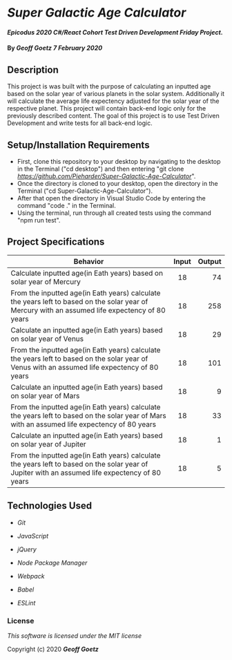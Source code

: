 # _Super Galactic Age Calculator_

#### _Epicodus 2020 C#/React Cohort Test Driven Development Friday Project._

#### By _**Geoff Goetz**  7 February 2020_

## Description

This project is was built with the purpose of calculating an inputted age based on the solar year of various planets in the solar system. Additionally it will calculate the average life expectency adjusted for the solar year of the respective planet. This project will contain back-end logic only for the previously described content. The goal of this project is to use Test Driven Development and write tests for all back-end logic.

## Setup/Installation Requirements

* First, clone this repository to your desktop by navigating to the desktop in the Terminal ("cd desktop") and then entering "git clone _https://github.com/Pieharder/Super-Galactic-Age-Calculator_".
* Once the directory is cloned to your desktop, open the directory in the Terminal ("cd Super-Galactic-Age-Calculator").
* After that open the directory in Visual Studio Code by entering the command "code ." in the Terminal.
* Using the terminal, run through all created tests using the command "npm run test".

## Project Specifications

| Behavior   |      Input      |  Output |
|------------|:---------------:|--------:|
| Calculate inputted age(in Eath years) based on solar year of Mercury | 18 | 74 |
| From the inputted age(in Eath years) calculate the years left to based on the solar year of Mercury with an assumed life expectency of 80 years | 18 | 258 |
| Calculate an inputted age(in Eath years) based on solar year of Venus | 18 | 29 |
| From the inputted age(in Eath years) calculate the years left to based on the solar year of Venus with an assumed life expectency of 80 years | 18 | 101 |
| Calculate an inputted age(in Eath years) based on solar year of Mars | 18 | 9 |
From the inputted age(in Eath years) calculate the years left to based on the solar year of Mars with an assumed life expectency of 80 years | 18 | 33 |
| Calculate an inputted age(in Eath years) based on solar year of Jupiter | 18 | 1 |
| From the inputted age(in Eath years) calculate the years left to based on the solar year of Jupiter with an assumed life expectency of 80 years | 18 | 5 | 



## Technologies Used

* _Git_

* _JavaScript_

* _jQuery_

* _Node Package Manager_

* _Webpack_

* _Babel_

* _ESLint_

### License

*This software is licensed under the MIT license*

Copyright (c) 2020 **_Geoff Goetz_**